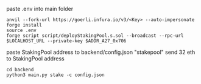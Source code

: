 paste .env into main folder
```
anvil --fork-url https://goerli.infura.io/v3/<Key> --auto-impersonate
forge install
source .env
forge script script/deployStakingPool.s.sol --broadcast --rpc-url $LOCALHOST_URL --private-key $ADDR_A27_0x706
```
paste StakingPool address to backend/config.json "stakepool"
send 32 eth to StakingPool address
```
cd backend
python3 main.py stake -c config.json
```
